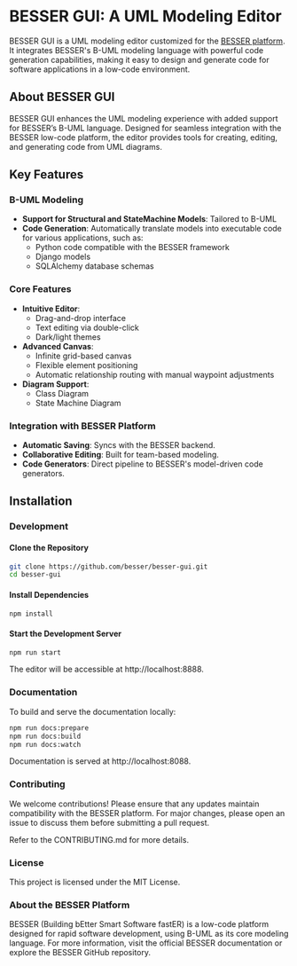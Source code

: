 

# BESSER GUI: A UML Modeling Editor

BESSER GUI is a UML modeling editor customized for the [BESSER platform](https://github.com/BESSER-PEARL/BESSER). It integrates BESSER's B-UML modeling language with powerful code generation capabilities, making it easy to design and generate code for software applications in a low-code environment.

## About BESSER GUI

BESSER GUI enhances the UML modeling experience with added support for BESSER’s B-UML language. Designed for seamless integration with the BESSER low-code platform, the editor provides tools for creating, editing, and generating code from UML diagrams.

## Key Features

### B-UML Modeling
- **Support for Structural and StateMachine Models**: Tailored to B-UML
- **Code Generation**: Automatically translate models into executable code for various applications, such as:
  - Python code compatible with the BESSER framework
  - Django models
  - SQLAlchemy database schemas


### Core Features
- **Intuitive Editor**:
  - Drag-and-drop interface
  - Text editing via double-click
  - Dark/light themes
- **Advanced Canvas**:
  - Infinite grid-based canvas
  - Flexible element positioning
  - Automatic relationship routing with manual waypoint adjustments
- **Diagram Support**:
  - Class Diagram
  - State Machine Diagram

### Integration with BESSER Platform
- **Automatic Saving**: Syncs with the BESSER backend.
- **Collaborative Editing**: Built for team-based modeling.
- **Code Generators**: Direct pipeline to BESSER's model-driven code generators.

## Installation
### Development
#### Clone the Repository
```bash
git clone https://github.com/besser/besser-gui.git
cd besser-gui
```

#### Install Dependencies
```bash
npm install
```

#### Start the Development Server
```bash
npm run start
```
The editor will be accessible at http://localhost:8888.

### Documentation
To build and serve the documentation locally:
```bash
npm run docs:prepare
npm run docs:build
npm run docs:watch
```
Documentation is served at http://localhost:8088.

### Contributing
We welcome contributions! Please ensure that any updates maintain compatibility with the BESSER platform. For major changes, please open an issue to discuss them before submitting a pull request.

Refer to the CONTRIBUTING.md for more details.

### License
This project is licensed under the MIT License.

### About the BESSER Platform
BESSER (Building bEtter Smart Software fastER) is a low-code platform designed for rapid software development, using B-UML as its core modeling language. For more information, visit the official BESSER documentation or explore the BESSER GitHub repository.
